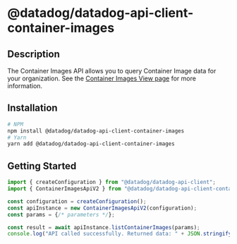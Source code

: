 # @datadog/datadog-api-client-container-images

## Description

The Container Images API allows you to query Container Image data for your organization. See the [Container Images View page](https://docs.datadoghq.com/infrastructure/containers/container_images/) for more information.

## Installation

```sh
# NPM
npm install @datadog/datadog-api-client-container-images
# Yarn
yarn add @datadog/datadog-api-client-container-images
```

## Getting Started
```ts
import { createConfiguration } from "@datadog/datadog-api-client";
import { ContainerImagesApiV2 } from "@datadog/datadog-api-client-container-images";

const configuration = createConfiguration();
const apiInstance = new ContainerImagesApiV2(configuration);
const params = {/* parameters */};

const result = await apiInstance.listContainerImages(params);
console.log("API called successfully. Returned data: " + JSON.stringify(result));
```